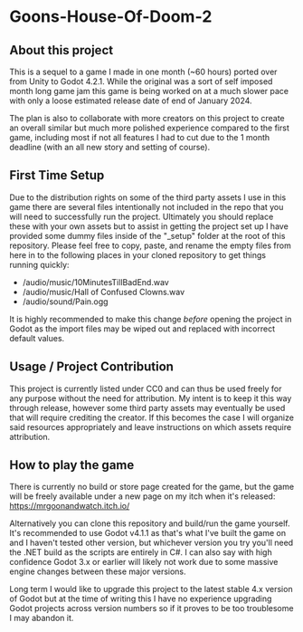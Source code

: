 # Goons-House-Of-Doom-2
 
## About this project

This is a sequel to a game I made in one month (~60 hours) ported over from Unity to Godot 4.2.1. While the original was a sort of self imposed month long game jam this game is being worked on at a much slower pace with only a loose estimated release date of end of January 2024.

The plan is also to collaborate with more creators on this project to create an overall similar but much more polished experience compared to the first game, including most if not all features I had to cut due to the 1 month deadline (with an all new story and setting of course).

## First Time Setup

Due to the distribution rights on some of the third party assets I use in this game there are several files intentionally not included in the repo that you will need to successfully run the project. Ultimately you should replace these with your own assets but to assist in getting the project set up I have provided some dummy files inside of the "_setup" folder at the root of this repository. Please feel free to copy, paste, and rename the empty files from here in to the following places in your cloned repository to get things running quickly:

* /audio/music/10MinutesTillBadEnd.wav
* /audio/music/Hall of Confused Clowns.wav
* /audio/sound/Pain.ogg

It is highly recommended to make this change *before* opening the project in Godot as the import files may be wiped out and replaced with incorrect default values.

## Usage / Project Contribution

This project is currently listed under CC0 and can thus be used freely for any purpose without the need for attribution. My intent is to keep it this way through release, however some third party assets may eventually be used that will require crediting the creator. If this becomes the case I will organize said resources appropriately and leave instructions on which assets require attribution.

## How to play the game

There is currently no build or store page created for the game, but the game will be freely available under a new page on my itch when it's released: https://mrgoonandwatch.itch.io/

Alternatively you can clone this repository and build/run the game yourself. It's recommended to use Godot v4.1.1 as that's what I've built the game on and I haven't tested other version, but whichever version you try you'll need the .NET build as the scripts are entirely in C#. I can also say with high confidence Godot 3.x or earlier will likely not work due to some massive engine changes between these major versions.

Long term I would like to upgrade this project to the latest stable 4.x version of Godot but at the time of writing this I have no experience upgrading Godot projects across version numbers so if it proves to be too troublesome I may abandon it.
